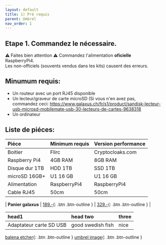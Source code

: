 ```yaml
---
layout: default
title: 1) Pré requis
parent: Umbrel
nav_order: 1
---
```



##  Etape 1. Commandez le nécessaire. 

⚠️ Faites bien attention ⚠️
Commandez l'alimentation **oficielle** RaspberryPi4.<br>
Les non-officiels (souvents vendus dans les kits) causent des erreurs.


## Minumum requis:
- Un routeur avec un port RJ45 disponible 
- Un lecteur/graveur de carte microSD (Si vous n'en avez pas, commandez ceci: https://www.galaxus.ch/fr/s1/product/sandisk-lecteur-usb-microsd-mobilemate-usb-30-lecteurs-de-cartes-9638318
- Un ordinateur 


## Liste de piéces:

| Piéce        | Minimum requis | Version performance |
|:-------------|:------------------|:------|
| Boitier  | Flirc   | Cryptocloaks.com|
| Raspberry Pi4  | 4GB RAM			   | 8GB RAM|
| Disque dur 1TB | HDD 1TB   | SSD 1TB   |
| microSD 16GB+ | U1 16 GB    | U1 16 GB   |
| Alimentation     | RaspberryPi4 | RaspberryPi4  |
| Cable RJ45     | 50cm | 50cm |

| **Panier galaxus**     | [189.-](https://www.balena.io/etcher/){: .btn .btn-outline } | [329.-](https://github.com/getumbrel/umbrel-os/releases/download/v0.3.2/umbrel-os-v0.3.2.zip){: .btn .btn-outline }  |

| head1        | head two          | three |
|:-------------|:------------------|:------|
| Adaptateur carte SD  USB  | good swedish fish | nice  |

[balena etcher](https://www.balena.io/etcher/){: .btn .btn-outline }
[umbrel image](https://github.com/getumbrel/umbrel-os/releases/download/v0.3.2/umbrel-os-v0.3.2.zip){: .btn .btn-outline }